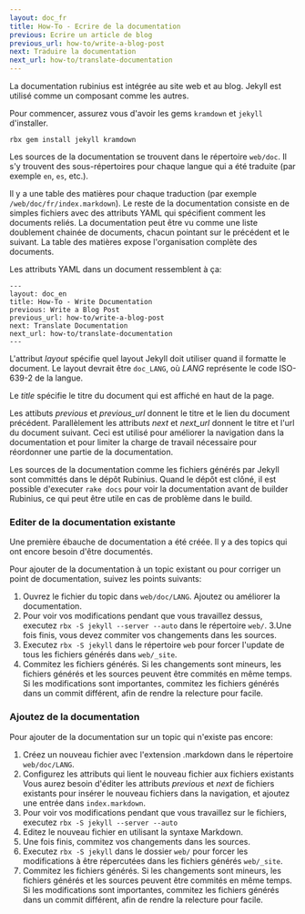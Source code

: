 ```yaml
---
layout: doc_fr
title: How-To - Ecrire de la documentation
previous: Ecrire un article de blog
previous_url: how-to/write-a-blog-post
next: Traduire la documentation
next_url: how-to/translate-documentation
---
```


La documentation rubinius est intégrée au site web et au blog. Jekyll est 
utilisé comme un composant comme les autres.

Pour commencer, assurez vous d'avoir les gems `kramdown` et `jekyll`
d'installer.

    rbx gem install jekyll kramdown

Les sources de la documentation se trouvent dans le répertoire `web/doc`. Il
s'y trouvent des sous-répertoires pour chaque langue qui a été traduite
(par exemple `en`, `es`, etc.).  

Il y a une table des matières pour chaque traduction (par exemple 
`/web/doc/fr/index.markdown`). Le reste de la documentation consiste en de
simples fichiers avec des attributs YAML qui spécifient comment les documents
reliés. La documentation peut être vu comme une liste doublement chainée de 
documents, chacun pointant sur le précédent et le suivant. La table des 
matières expose l'organisation complète des documents.


Les attributs YAML dans un document ressemblent à ça:

    ---
    layout: doc_en
    title: How-To - Write Documentation
    previous: Write a Blog Post
    previous_url: how-to/write-a-blog-post
    next: Translate Documentation
    next_url: how-to/translate-documentation
    ---

L'attribut _layout_ spécifie quel layout Jekyll doit utiliser quand il 
formatte le document. Le layout devrait être `doc_LANG`, où _LANG_ représente
le code ISO-639-2 de la langue.

Le _title_ spécifie le titre du document qui est affiché en haut de la page.


Les attibuts _previous_ et _previous\_url_  donnent le titre et le lien 
du document précédent. Parallèlement les attributs _next_ et _next\_url_ 
donnent le titre et l'url du document suivant. Ceci est utilisé pour améliorer
la navigation dans la documentation et pour limiter la charge de travail 
nécessaire pour réordonner une partie de la documentation.

Les sources de la documentation comme les fichiers générés par Jekyll sont 
committés dans le dépôt Rubinius. Quand le dépôt est clôné, il est possible
d'executer `rake docs` pour voir la documentation avant de builder Rubinius,
ce qui peut être utile en cas de problème dans le build.


### Editer de la documentation existante 

Une première ébauche de documentation a été créée. Il y a des topics qui ont
encore besoin d'être documentés.

Pour ajouter de la documentation à un topic existant ou pour corriger un point
de documentation, suivez les points suivants:

1. Ouvrez le fichier du topic dans `web/doc/LANG`. Ajoutez ou améliorer la 
documentation.
2. Pour voir vos modifications pendant que vous travaillez dessus, executez
   `rbx -S jekyll --server --auto` dans le répertoire `web/`.
3.Une fois finis, vous devez commiter vos changements dans les sources. 
4. Executez `rbx -S jekyll` dans le répertoire `web` pour forcer l'update de 
   tous les fichiers générés dans `web/_site`. 
5. Commitez les fichiers générés. Si les changements sont mineurs, les fichiers
   générés et les sources peuvent être commités en même temps. Si les 
   modifications sont importantes, commitez les fichiers générés dans un 
   commit différent, afin de rendre la relecture pour facile.


### Ajoutez de la documentation

Pour ajouter de la documentation sur un topic qui n'existe pas encore:

1. Créez un nouveau fichier avec l'extension .markdown dans le répertoire
   `web/doc/LANG`. 
2. Configurez les attributs qui lient le nouveau fichier aux fichiers existants
   Vous aurez besoin d'éditer les attributs _previous_ et _next_ de fichiers
   existants pour insérer le nouveau fichiers dans la navigation, et ajoutez
   une entrée dans `index.markdown`.
3. Pour voir vos modifications pendant que vous travaillez sur le fichiers,
   executez `rbx -S jekyll --server --auto`
4. Editez le nouveau fichier en utilisant la syntaxe Markdown.
5. Une fois finis, commitez vos changements dans les sources.
6. Executez `rbx -S jekyll` dans le dossier `web/` pour forcer les modifications
   à être répercutées dans les fichiers générés `web/_site`. 
7. Commitez les fichiers générés. Si les changements sont mineurs, les fichiers
  générés et les sources peuvent être commités en même temps. Si les 
  modifications sont importantes, commitez les fichiers générés dans un
  commit différent, afin de rendre la relecture pour facile. 

